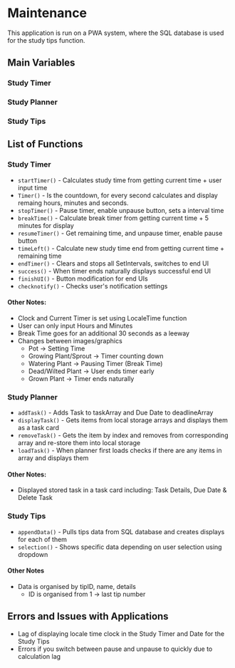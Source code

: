 # Maintenance 
This application is run on a PWA system, where the SQL database is used for the study tips function. 

## Main Variables 
### Study Timer

### Study Planner

### Study Tips


## List of Functions 
### Study Timer 
- `startTimer()` - Calculates study time from getting current time + user input time 
- `Timer()` - Is the countdown, for every second calculates and display remaing hours, minutes and seconds. 
- `stopTimer()` - Pause timer, enable unpause button, sets a interval time 
- `breakTime()` - Calculate break timer from getting current time + 5 minutes for display 
- `resumeTimer()` - Get remaining time, and unpause timer, enable pause button 
- `timeLeft()` - Calculate new study time end from getting current time + remaining time
- `endTimer()` - Clears and stops all SetIntervals, switches to end UI  
- `success()` - When timer ends naturally displays successful end UI 
- `finishUI()` - Button modification for end UIs 
- `checknotify()` - Checks user's notification settings 

#### Other Notes: 
- Clock and Current Timer is set using LocaleTime function 
- User can only input Hours and Minutes 
- Break Time goes for an additional 30 seconds as a leeway 
- Changes between images/graphics
    - Pot -> Setting Time
    - Growing Plant/Sprout -> Timer counting down 
    - Watering Plant -> Pausing Timer (Break Time)
    - Dead/Wilted Plant -> User ends timer early 
    - Grown Plant -> Timer ends naturally 



### Study Planner
- `addTask()` - Adds Task to taskArray and Due Date to deadlineArray
- `displayTask()` - Gets items from local storage arrays and displays them as a task card
- `removeTask()` - Gets the item by index and removes from corresponding array and re-store them into local storage
- `loadTask()` - When planner first loads checks if there are any items in array and displays them 

#### Other Notes: 
- Displayed stored task in a task card including: Task Details, Due Date & Delete Task

### Study Tips
- `appendData()` - Pulls tips data from SQL database and creates displays for each of them 
- `selection()` - Shows specific data depending on user selection using dropdown 

#### Other Notes 
- Data is organised by tipID, name, details 
    - ID is organised from 1 -> last tip number 

## Errors and Issues with Applications
- Lag of displaying locale time clock in the Study Timer and Date for the Study Tips 
- Errors if you switch between pause and unpause to quickly due to calculation lag 
